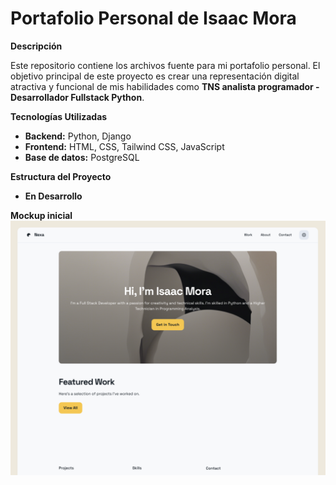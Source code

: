 # Portafolio Personal de Isaac Mora

**Descripción**

Este repositorio contiene los archivos fuente para mi portafolio personal. El objetivo principal de este proyecto es crear una representación digital atractiva y funcional de mis habilidades como **TNS analista programador - Desarrollador Fullstack Python**.

**Tecnologías Utilizadas**

- **Backend:** Python, Django
- **Frontend:** HTML, CSS, Tailwind CSS, JavaScript
- **Base de datos:** PostgreSQL

**Estructura del Proyecto**

- **En Desarrollo**

**Mockup inicial**
![mockup01](/images/mockup01.png)
